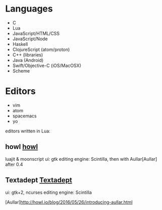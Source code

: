 # Languages

* C
* Lua
* JavaScript/HTML/CSS
* JavaScript/Node
* Haskell
* ClojureScript (atom/proton)
* C++ (libraries)
* Java (Android)
* Swift/Objective-C (iOS/MacOSX)
* Scheme

# Editors

* vim
* atom
* spacemacs
* yo

editors written in Lua:

## howl [howl]

luajit & moonscript
ui: gtk
editing engine: Scintilla, then with Aullar[Aullar] after 0.4


## Textadept [Textadept]

ui: gtk+2, ncurses
editing engine: Scintilla

[howl]: http://howl.io/
[Textadept]: http://foicica.com/textadept/
[Aullar]http://howl.io/blog/2016/05/26/introducing-aullar.html
